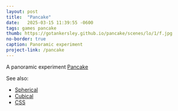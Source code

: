 ```yaml
---
layout: post
title:  "Pancake"
date:   2025-03-15 11:39:55 -0600
tags: games pancake
thumb: https://gotankersley.github.io/pancake/scenes/lo/1/f.jpg
no-border: true
caption: Panoramic experiment
project-link: /pancake
---
```

A panoramic experiment
<a href="https://gotankersley.github.io/pancake">Pancake</a>


See also:
<ul>
<li><a href="https://gotankersley.github.io/experiments/pan/sphere.html">Spherical</a></li>
<li><a href="https://gotankersley.github.io/experiments/pan/cube.html">Cubical</a></li>
<li><a href="https://gotankersley.github.io/experiments/pan/css.html">CSS</a></li>
</ul>